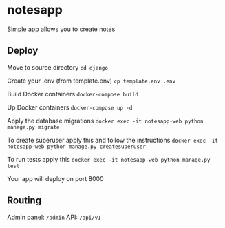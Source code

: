 # notesapp
Simple app allows you to create notes

## Deploy

Move to source directory
`cd django`

Create your .env (from template.env)
`cp template.env .env`

Build Docker containers
`docker-compose build`

Up Docker containers
`docker-compose up -d`

Apply the database migrations
`docker exec -it notesapp-web python manage.py migrate`

To create superuser apply this and follow the instructions
`docker exec -it notesapp-web python manage.py createsuperuser`

To run tests apply this
`docker exec -it notesapp-web python manage.py test`

Your app will deploy on port 8000

## Routing

Admin panel: `/admin`
API: `/api/v1`